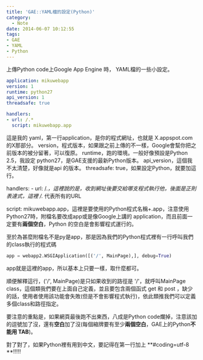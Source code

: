 ```yaml
---
title: 'GAE::YAML檔的設定(Python)'
category:
  - Note
date: 2014-06-07 10:12:55
tags:
- GAE
- YAML
- Python
---
```


上傳Python code上Google App Engine 時， YAML檔的一些小設定。

<!--more-->

``` yaml
application: mikuwebapp
version: 1
runtime: python27
api_version: 1
threadsafe: true

handlers:
- url: /.*
  script: mikuwebapp.app
```

這是我的 yaml，第一行application，是你的程式網址，也就是 X.appspot.com的X那部分。
version，程式版本，如果跟之前上傳的不一樣，Google會幫你把之前版本的被分留著，可以復原。
runtime，跑的環境。一般好像預設是Python 2.5，我設定 python27，是GAE支援的最新Python版本。
api_version，這個我不太清楚，好像就是api 的版本。
threadsafe: true，如果設定Python，就要加這行。


handlers: - url: /.*，這裡說的是，收到網址後要交給哪支程式執行他，後面是正則表達式，這裡 /.* 代表所有的URL

script: mikuwebapp.app，這裡是要使用的Python程式名稱+.app，注意使用 Python27時，附檔名要改成app或是像Google上講的 application，而且前面一定要有**兩個空白**，Python 的空白是會影響程式運行的。

至於為甚麼附檔名不是py是app，那是因為我們的Python程式裡有一行呼叫我們的class執行的程式碼

``` python
app = webapp2.WSGIApplication([('/', MainPage),], debug=True)
```

app就是這裡的app，所以基本上只要一樣，取什麼都可。

順便解釋這行，('/', MainPage)是只如果收到的路徑是 '/'，就呼叫MainPage class，這個類我們要在上面自己定義，並且要包含兩個函式 get 和 post ，缺少的話，使用者使用該功能會失敗(但是不會影響程式執行)，依此類推我們可以定義多個class和路徑指定。

要注意的重點是，如果網頁最後跑不出東西，八成是Python code爛掉，注意該加的逗號加了沒，還有**空白**加了沒(每個縮牌要有至少**兩個空白**，GAE上的Python**不能用 TAB**)。

對了對了，如果Python裡有用到中文，要記得在第一行加上 **#coding=utf-8 **!!!!!
